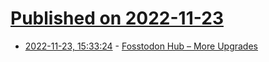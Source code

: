 # [Published on 2022-11-23](index.md)

* [2022-11-23, 15:33:24](https://news.ycombinator.com/item?id=33720436) - [Fosstodon Hub – More Upgrades](https://hub.fosstodon.org/more-upgrades-twitter-storm/)
